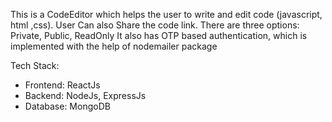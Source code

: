 This is a CodeEditor which helps the user to write and edit code (javascript, html ,css).
User Can also Share the code link. There are three options: Private, Public, ReadOnly
It also has OTP based authentication, which is implemented with the help of nodemailer package

Tech Stack:
- Frontend: ReactJs
- Backend: NodeJs, ExpressJs
- Database: MongoDB



